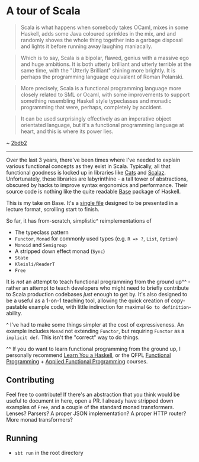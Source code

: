 # A tour of Scala

> Scala is what happens when somebody takes OCaml, mixes in some Haskell, adds some Java coloured sprinkles in the mix, and and randomly shoves the whole thing together into a garbage disposal and lights it before running away laughing maniacally.

> Which is to say, Scala is a bipolar, flawed, genius with a massive ego and huge ambitions. It is both utterly brilliant and utterly terrible at the same time, with the "Utterly Brilliant" shining more brightly. It is perhaps the programming language equivalent of Roman Polanski.

> More precisely, Scala is a functional programming language more closely related to SML or Ocaml, with some improvements to support something resembling Haskell style typeclasses and monadic programming that were, perhaps, completely by accident.

> It can be used surprisingly effectively as an imperative object orientated language, but it's a functional programming language at heart, and this is where its power lies.

~ [2bdb2](https://www.reddit.com/r/programming/comments/82wpiw/the_redmonk_programming_language_rankings_january/dvf316x/) 

---

Over the last 3 years, there've been times where I've needed to explain various functional concepts as they exist in Scala.  Typically, all that functional goodness is locked up in libraries like [Cats](https://github.com/scalaz/scalaz) and [Scalaz](https://scalaz.github.io/7/). Unfortunately, these libraries are labyrinthine - a tall tower of abstractions, obscured by hacks to improve syntax ergonomics and performance. Their source code is nothing like the quite readable [Base](http://hackage.haskell.org/package/base-4.12.0.0/docs/src/GHC.Base.html) package of Haskell.

This is my take on Base. It's a [single file](https://github.com/MaxwellBo/A-tour-of-Scala/blob/master/src/main/scala/Main.scala) designed to be presented in a lecture format, scrolling start to finish. 

So far, it has from-scratch, simplistic^ reimplementations of

- The typeclass pattern
- `Functor`, `Monad` for commonly used types (e.g. `R => ?`, `List`, `Option`)
- `Monoid` and `Semigroup`
- A stripped down effect monad (`Sync`)
- `State`
- `Kleisli/ReaderT`
- `Free`
 
It is _not_ an attempt to teach functional programming from the ground up^^ - rather an attempt to teach developers who might need to briefly contribute to Scala production codebases _just_ enough to get by. It's also designed to be a useful as a 1-on-1 teaching tool, allowing the quick creation of copy-pastable example code, with little indirection for maximal `Go to definition`-ability. 


^ I've had to make some things simpler at the cost of expressiveness. An example includes `Monad` not extending `Functor`, but requiring `Functor` as a `implicit def`. This isn't the "correct" way to do things. 

^^ If you do want to learn functional programming from the ground up, I personally recommend [Learn You a Haskell](http://learnyouahaskell.com/), or the QFPL [Functional Programming](https://github.com/data61/fp-course) + [Applied Functional Programming](https://github.com/qfpl/applied-fp-course) courses.


## Contributing

Feel free to contribute! If there's an abstraction that you think would be useful to document in here, open a PR. I already have stripped down examples of `Free`, and a couple of the standard monad transformers. Lenses? Parsers? A proper JSON implementation? A proper HTTP router? More monad transformers?


## Running

- `sbt run` in the root directory
